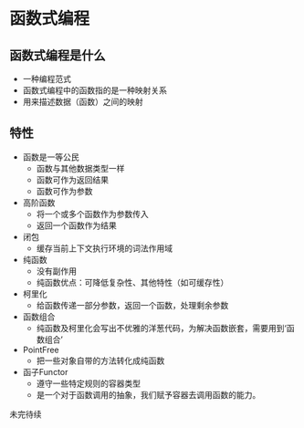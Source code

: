 # 函数式编程

## 函数式编程是什么

- 一种编程范式
- 函数式编程中的函数指的是一种映射关系
- 用来描述数据（函数）之间的映射

## 特性

- 函数是一等公民
  - 函数与其他数据类型一样
  - 函数可作为返回结果
  - 函数可作为参数
- 高阶函数
  - 将一个或多个函数作为参数传入
  - 返回一个函数作为结果
- 闭包
  - 缓存当前上下文执行环境的词法作用域
- 纯函数
  - 没有副作用
  - 纯函数优点：可降低复杂性、其他特性（如可缓存性）
- 柯里化
  - 给函数传递一部分参数，返回一个函数，处理剩余参数
- 函数组合
  - 纯函数及柯里化会写出不优雅的洋葱代码，为解决函数嵌套，需要用到‘函数组合’
- PointFree
  - 把一些对象自带的方法转化成纯函数
- 函子Functor
  - 遵守一些特定规则的容器类型
  - 是一个对于函数调用的抽象，我们赋予容器去调用函数的能力。

未完待续